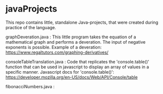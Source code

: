 # javaProjects
This repo contains little, standalone Java-projects, that were created during practice of the language.

graphDeveration.java : This little program takes the equation of a mathematical graph and performs a deveration. The input of negative exponents is possible.
Example of a deveration: https://www.regaltutors.com/graphing-derivatives/

consoleTableTranslation.java : Code that replicates the 'console.table()' function that can be used in javascript to display an array of values in a specific manner.
Javascript docs for 'console.table()': https://developer.mozilla.org/en-US/docs/Web/API/Console/table

fibonacciNumbers.java : 
